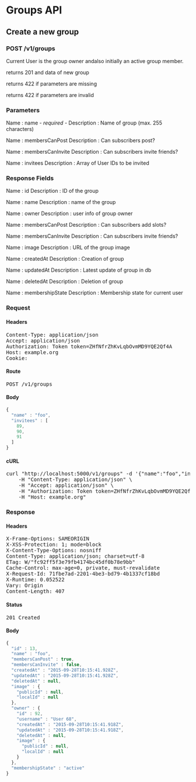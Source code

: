 # Groups API

## Create a new group

### POST /v1/groups

Current User is the group owner andalso initially an active group member.

returns 201 and data of new group

returns 422 if parameters are missing

returns 422 if parameters are invalid

### Parameters

Name : name *- required -*
Description : Name of group (max. 255 characters)

Name : membersCanPost
Description : Can subscribers post?

Name : membersCanInvite
Description : Can subscribers invite friends?

Name : invitees
Description : Array of User IDs to be invited


### Response Fields

Name : id
Description : ID of the group

Name : name
Description : name of the group

Name : owner
Description : user info of group owner

Name : membersCanPost
Description : Can subscribers add slots?

Name : membersCanInvite
Description : Can subscribers invite friends?

Name : image
Description : URL of the group image

Name : createdAt
Description : Creation of group

Name : updatedAt
Description : Latest update of group in db

Name : deletedAt
Description : Deletion of group

Name : membershipState
Description : Membership state for current user

### Request

#### Headers

<pre>Content-Type: application/json
Accept: application/json
Authorization: Token token=ZHfNfrZhKvLqbOvmMD9YQE2Qf4A
Host: example.org
Cookie: </pre>

#### Route

<pre>POST /v1/groups</pre>

#### Body
```javascript
{
  "name" : "foo",
  "invitees" : [
    89,
    90,
    91
  ]
}
```


#### cURL

<pre class="request">curl &quot;http://localhost:5000/v1/groups&quot; -d &#39;{&quot;name&quot;:&quot;foo&quot;,&quot;invitees&quot;:[89,90,91]}&#39; -X POST \
	-H &quot;Content-Type: application/json&quot; \
	-H &quot;Accept: application/json&quot; \
	-H &quot;Authorization: Token token=ZHfNfrZhKvLqbOvmMD9YQE2Qf4A&quot; \
	-H &quot;Host: example.org&quot;</pre>

### Response

#### Headers

<pre>X-Frame-Options: SAMEORIGIN
X-XSS-Protection: 1; mode=block
X-Content-Type-Options: nosniff
Content-Type: application/json; charset=utf-8
ETag: W/&quot;fc92ff5f3e79fb4174bc45df0b78e9bb&quot;
Cache-Control: max-age=0, private, must-revalidate
X-Request-Id: 71fbe7ad-2201-4be3-bd79-4b1337cf18bd
X-Runtime: 0.052522
Vary: Origin
Content-Length: 407</pre>

#### Status

<pre>201 Created</pre>

#### Body

```javascript
{
  "id" : 13,
  "name" : "foo",
  "membersCanPost" : true,
  "membersCanInvite" : false,
  "createdAt" : "2015-09-28T10:15:41.928Z",
  "updatedAt" : "2015-09-28T10:15:41.928Z",
  "deletedAt" : null,
  "image" : {
    "publicId" : null,
    "localId" : null
  },
  "owner" : {
    "id" : 92,
    "username" : "User 68",
    "createdAt" : "2015-09-28T10:15:41.918Z",
    "updatedAt" : "2015-09-28T10:15:41.918Z",
    "deletedAt" : null,
    "image" : {
      "publicId" : null,
      "localId" : null
    }
  },
  "membershipState" : "active"
}
```
